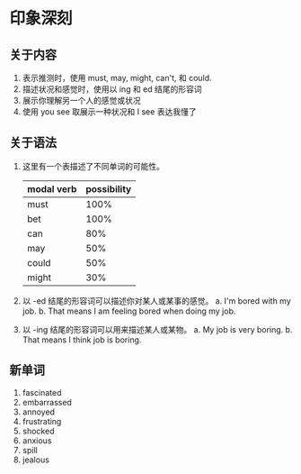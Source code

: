 # 印象深刻

## 关于内容

1. 表示推测时，使用 must, may, might, can't, 和 could.
2. 描述状况和感觉时，使用以 ing 和 ed 结尾的形容词
3. 展示你理解另一个人的感觉或状况
4. 使用 you see 取展示一种状况和 I see 表达我懂了

## 关于语法

1. 这里有一个表描述了不同单词的可能性。

    | modal verb | possibility |
    | - | - |
    | must | 100% |
    | bet | 100% |
    | can | 80% |
    | may | 50% |
    | could | 50% |
    | might | 30% |

2. 以 -ed 结尾的形容词可以描述你对某人或某事的感觉。
    a. I'm bored with my job.
    b. That means I am feeling bored when doing my job.

3. 以 -ing 结尾的形容词可以用来描述某人或某物。
    a. My job is very boring.
    b. That means  I think job is boring.

## 新单词

1. fascinated
2. embarrassed
3. annoyed
4. frustrating
5. shocked
6. anxious
7. spill
8. jealous
